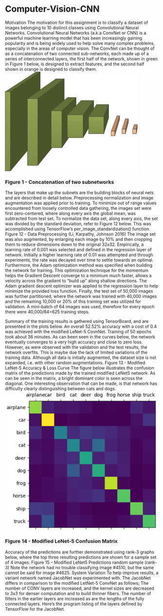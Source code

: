 # Computer-Vision-CNN
Motivation
The motivation for this assignment is to classify a dataset of images belonging to 10 distinct classes using
Convolutional Neural Networks. Convolutional Neural Networks (a.k.a ConvNet or CNN) is a powerful
machine learning model that has been increasingly gaining popularity and is being widely used to help
solve many complex problems, especially in the areas of computer vision. The ConvNet can be thought
of as a concatenation of two connected sub-networks, each made up of a series of interconnected
layers, the first half of the network, shown in green in Figure 1 below, is designed to extract features,
and the second half shown in orange is designed to classify them.
![alt text <>](https://github.com/rjacob/Computer-Vision-CNN/blob/master/img/Figure1.png) 
### Figure 1 - Concatenation of two subnetworks
The layers that make up the subnets are the building blocks of neural nets and are described in detail
below.
<skipped>
Preprocessing normalization and image augmentation was applied prior to training. To minimize out of range values encountered from loosely controlled data gathering, the images set were first zero-centered, where along every axis the global mean, was subtracted from test set. To normalize the data set, along every axis, the set was divided by the standard deviation, refer to Figure 12 below. This was accomplished using TensorFlow’s per_image_standardization() function.
Figure 12 - Data Preprocessing (Li, Karpathy, Johnson 2016)
The image set was also augmented, by enlarging each image by 10% and then cropping them to reduce dimensions down to the original 32x32.
Empirically, a learning rate of 0.001 was selected and defined in the regression layer of network. Initially a higher learning rate of 0.01 was attempted and through experiments, the rate was decayed over time to settle towards an optimal.
Furthermore, the Adam optimization method was specified when building the network for training. This optimization technique for the momentum helps the Gradient Descent converge to a minimum much faster, allows a velocity across the gradient to “build up” along shallow directions. The Adam gradient descent optimizer was applied to the regression layer to help minimize the provided loss function.
Finally, the test set of 50,000 images was further partitioned, where the network was trained with 40,000 images and the remaining 10,000 or 20% of this training set was utilized for validation. A mini-batch of 64 images was used, therefore for every epoch there were 40,000/64=625 training steps.

Summary of the training results is gathered using TensorBoard, and are presented in the plots below. An overall 52.52% accuracy with a cost of 0.4 was achieved with the modified LeNet-5 CovnNet. Training of 50 epochs took about 36 minutes.
As can been seen in the curves below, the network eventually converges to a very high accuracy and close to zero loss. However, as were observed with the validation and the test results, the network overfits. This is maybe due the lack of limited variations of the training data. Although all data is initially augmented, the dataset size is not expanded, i.e. with other random augmentations.
Figure 13 - Modified LeNet-5 Accuracy & Loss Curve
The figure below illustrates the confusion matrix of the predictions made by the trained modified LeNet5 network. As can be seen in the matrix, a bright dominant color is seen across the diagonal. One interesting observation that can be made, is that network has difficulty clearly distinguishing between cats and dogs.
![alt text <>](https://github.com/rjacob/Computer-Vision-CNN/blob/master/img/Figure14.png)
### Figure 14 - Modified LeNet-5 Confusion Matrix

Accuracy of the predictions are further demonstrated using rank-3 graphs below, where the top three resulting predictions are shown for a sample set of 4 images.
Figure 15 – Modified LeNet5 Predictions random sample (rank-3)
Note the network had no trouble classifying image #4510, but the same cannot be said for image #4625.
System Variation
To help improve results, a variant network named JacobNet was experimented with. The JacobNet differs in comparison to the modified LetNet-5 ConvNet as follows; The number of CONV layers are increased, and the kernel sizes are decreased to 3x3 for denser computation and to build thinner fibers. The number of filters in the earlier layers are increased as are the lengths of the fully connected layers. Here’s the program listing of the layers defined by TensorFlow for the JacobNet.
